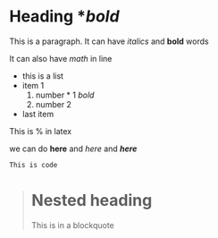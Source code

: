 # Heading \*_bold_

This is a paragraph. It can have _italics_ and **bold** words

It can also have $math$ in line

- this is a list
- item 1
  1. number \* 1 _bold_
  2. number 2
- last item

This is % in latex

we can do **here** and _here_ and **_here_**

```
This is code
```

> # Nested heading
>
> This is in a blockquote
